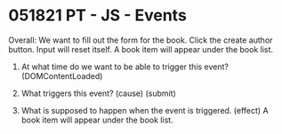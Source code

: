 # 051821 PT - JS - Events

Overall: We want to fill out the form for the book. Click the create author button. Input will reset itself. A book item will appear under the book list.

1. At what time do we want to be able to trigger this event? (DOMContentLoaded)

2. What triggers this event? (cause) (submit)

3. What is supposed to happen when the event is triggered. (effect) A book item will appear under the book list.